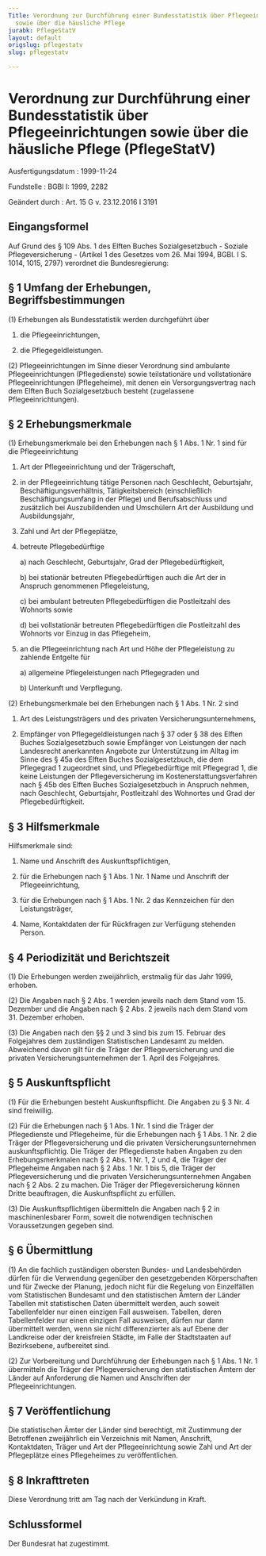 ```yaml
---
Title: Verordnung zur Durchführung einer Bundesstatistik über Pflegeeinrichtungen
  sowie über die häusliche Pflege
jurabk: PflegeStatV
layout: default
origslug: pflegestatv
slug: pflegestatv

---
```


# Verordnung zur Durchführung einer Bundesstatistik über Pflegeeinrichtungen sowie über die häusliche Pflege (PflegeStatV)

Ausfertigungsdatum
:   1999-11-24

Fundstelle
:   BGBl I: 1999, 2282

Geändert durch
:   Art. 15 G v. 23.12.2016 I 3191



## Eingangsformel

Auf Grund des § 109 Abs. 1 des Elften Buches Sozialgesetzbuch - Soziale Pflegeversicherung - (Artikel 1 des Gesetzes vom 26. Mai 1994, BGBl. I S. 1014, 1015, 2797) verordnet die Bundesregierung:


## § 1 Umfang der Erhebungen, Begriffsbestimmungen

(1) Erhebungen als Bundesstatistik werden durchgeführt über

1.  die Pflegeeinrichtungen,


2.  die Pflegegeldleistungen.




(2) Pflegeeinrichtungen im Sinne dieser Verordnung sind ambulante Pflegeeinrichtungen (Pflegedienste) sowie teilstationäre und vollstationäre Pflegeeinrichtungen (Pflegeheime), mit denen ein Versorgungsvertrag nach dem Elften Buch Sozialgesetzbuch besteht (zugelassene Pflegeeinrichtungen).


## § 2 Erhebungsmerkmale

(1) Erhebungsmerkmale bei den Erhebungen nach § 1 Abs. 1 Nr. 1 sind für die Pflegeeinrichtung

1.  Art der Pflegeeinrichtung und der Trägerschaft,


2.  in der Pflegeeinrichtung tätige Personen nach Geschlecht, Geburtsjahr, Beschäftigungsverhältnis, Tätigkeitsbereich (einschließlich Beschäftigungsumfang in der Pflege) und Berufsabschluss und zusätzlich bei Auszubildenden und Umschülern Art der Ausbildung und Ausbildungsjahr,


3.  Zahl und Art der Pflegeplätze,


4.  betreute Pflegebedürftige

    a)  nach Geschlecht, Geburtsjahr, Grad der Pflegebedürftigkeit,


    b)  bei stationär betreuten Pflegebedürftigen auch die Art der in Anspruch genommenen Pflegeleistung,


    c)  bei ambulant betreuten Pflegebedürftigen die Postleitzahl des Wohnorts sowie


    d)  bei vollstationär betreuten Pflegebedürftigen die Postleitzahl des Wohnorts vor Einzug in das Pflegeheim,





5.  an die Pflegeeinrichtung nach Art und Höhe der Pflegeleistung zu zahlende Entgelte für

    a)  allgemeine Pflegeleistungen nach Pflegegraden und


    b)  Unterkunft und Verpflegung.







(2) Erhebungsmerkmale bei den Erhebungen nach § 1 Abs. 1 Nr. 2 sind

1.  Art des Leistungsträgers und des privaten Versicherungsunternehmens,


2.  Empfänger von Pflegegeldleistungen nach § 37 oder § 38 des Elften Buches Sozialgesetzbuch sowie Empfänger von Leistungen der nach Landesrecht anerkannten Angebote zur Unterstützung im Alltag im Sinne des § 45a des Elften Buches Sozialgesetzbuch, die dem Pflegegrad 1 zugeordnet sind, und Pflegebedürftige mit Pflegegrad 1, die keine Leistungen der Pflegeversicherung im Kostenerstattungsverfahren nach § 45b des Elften Buches Sozialgesetzbuch in Anspruch nehmen, nach Geschlecht, Geburtsjahr, Postleitzahl des Wohnortes und Grad der Pflegebedürftigkeit.





## § 3 Hilfsmerkmale

Hilfsmerkmale sind:

1.  Name und Anschrift des Auskunftspflichtigen,


2.  für die Erhebungen nach § 1 Abs. 1 Nr. 1 Name und Anschrift der Pflegeeinrichtung,


3.  für die Erhebungen nach § 1 Abs. 1 Nr. 2 das Kennzeichen für den Leistungsträger,


4.  Name, Kontaktdaten der für Rückfragen zur Verfügung stehenden Person.





## § 4 Periodizität und Berichtszeit

(1) Die Erhebungen werden zweijährlich, erstmalig für das Jahr 1999, erhoben.

(2) Die Angaben nach § 2 Abs. 1 werden jeweils nach dem Stand vom 15. Dezember und die Angaben nach § 2 Abs. 2 jeweils nach dem Stand vom 31. Dezember erhoben.

(3) Die Angaben nach den §§ 2 und 3 sind bis zum 15. Februar des Folgejahres dem zuständigen Statistischen Landesamt zu melden. Abweichend davon gilt für die Träger der Pflegeversicherung und die privaten Versicherungsunternehmen der 1. April des Folgejahres.


## § 5 Auskunftspflicht

(1) Für die Erhebungen besteht Auskunftspflicht. Die Angaben zu § 3 Nr. 4 sind freiwillig.

(2) Für die Erhebungen nach § 1 Abs. 1 Nr. 1 sind die Träger der Pflegedienste und Pflegeheime, für die Erhebungen nach § 1 Abs. 1 Nr. 2 die Träger der Pflegeversicherung und die privaten Versicherungsunternehmen auskunftspflichtig. Die Träger der Pflegedienste haben Angaben zu den Erhebungsmerkmalen nach § 2 Abs. 1 Nr. 1, 2 und 4, die Träger der Pflegeheime Angaben nach § 2 Abs. 1 Nr. 1 bis 5, die Träger der Pflegeversicherung und die privaten Versicherungsunternehmen Angaben nach § 2 Abs. 2 zu machen. Die Träger der Pflegeversicherung können Dritte beauftragen, die Auskunftspflicht zu erfüllen.

(3) Die Auskunftspflichtigen übermitteln die Angaben nach § 2 in maschinenlesbarer Form, soweit die notwendigen technischen Voraussetzungen gegeben sind.


## § 6 Übermittlung

(1) An die fachlich zuständigen obersten Bundes- und Landesbehörden dürfen für die Verwendung gegenüber den gesetzgebenden Körperschaften und für Zwecke der Planung, jedoch nicht für die Regelung von Einzelfällen vom Statistischen Bundesamt und den statistischen Ämtern der Länder Tabellen mit statistischen Daten übermittelt werden, auch soweit Tabellenfelder nur einen einzigen Fall ausweisen. Tabellen, deren Tabellenfelder nur einen einzigen Fall ausweisen, dürfen nur dann übermittelt werden, wenn sie nicht differenzierter als auf Ebene der Landkreise oder der kreisfreien Städte, im Falle der Stadtstaaten auf Bezirksebene, aufbereitet sind.

(2) Zur Vorbereitung und Durchführung der Erhebungen nach § 1 Abs. 1 Nr. 1 übermitteln die Träger der Pflegeversicherung den statistischen Ämtern der Länder auf Anforderung die Namen und Anschriften der Pflegeeinrichtungen.


## § 7 Veröffentlichung

Die statistischen Ämter der Länder sind berechtigt, mit Zustimmung der Betroffenen zweijährlich ein Verzeichnis mit Namen, Anschrift, Kontaktdaten, Träger und Art der Pflegeeinrichtung sowie Zahl und Art der Pflegeplätze eines Pflegeheimes zu veröffentlichen.


## § 8 Inkrafttreten

Diese Verordnung tritt am Tag nach der Verkündung in Kraft.


## Schlussformel

Der Bundesrat hat zugestimmt.

